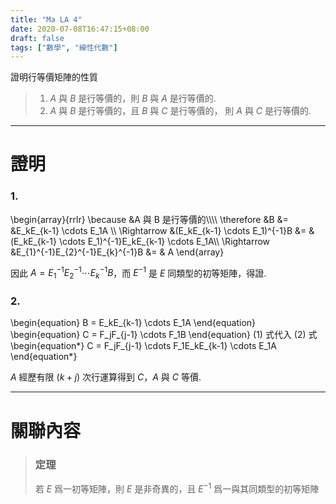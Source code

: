 ```yaml
---
title: "Ma LA 4"
date: 2020-07-08T16:47:15+08:00
draft: false
tags: ["數學", "線性代數"]
---
```


證明行等價矩陣的性質
> 1.  $A$ 與 $B$ 是行等價的，則 $B$ 與 $A$ 是行等價的.
> 2.  $A$ 與 $B$ 是行等價的，且 $B$ 與 $C$ 是行等價的， 則 $A$ 與 $C$ 是行等價的.

---

# 證明

### 1. 

\begin{array}{rrlr}
\because &A 與 B 是行等價的\\\\\\\\
\therefore &B &= &E_kE_{k-1} \cdots E_1A \\\\
\Rightarrow &(E_kE_{k-1} \cdots E_1)^{-1}B &= &(E_kE_{k-1} \cdots E_1)^{-1}E_kE_{k-1} \cdots E_1A\\\\
\Rightarrow &E_{1}^{-1}E_{2}^{-1}E_{k}^{-1}B &= & A
\end{array}

因此 $A = E_{1}^{-1}E_{2}^{-1} \cdots E_{k}^{-1}B$，而 $E^{-1}$ 是 $E$ 同類型的初等矩陣，得證.

### 2. 

\begin{equation}
 B = E_kE_{k-1} \cdots E_1A
\end{equation}
\begin{equation}
C = F_jF_{j-1} \cdots F_1B
\end{equation}
$(1)$ 式代入 $(2)$ 式
\begin{equation*}
C = F_jF_{j-1} \cdots F_1E_kE_{k-1} \cdots E_1A 
\end{equation*}

$A$ 經歷有限 ($k+j$) 次行運算得到 $C$，$A$ 與 $C$ 等價.

---

# 關聯內容
> ### 定理 
> 若 $E$ 爲一初等矩陣，則 $E$ 是非奇異的，且 $E^{-1}$ 爲一與其同類型的初等矩陣
